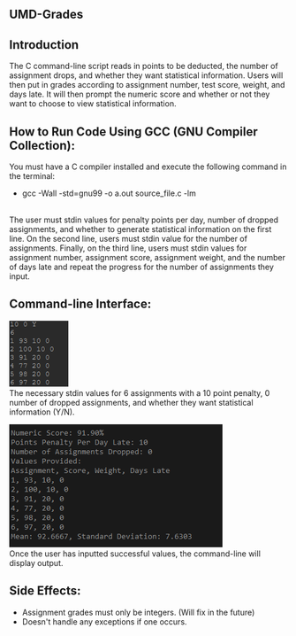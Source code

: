 ## UMD-Grades

## Introduction

The C command-line script reads in points to be deducted, the number of assignment drops, and whether they want statistical information. Users will then put in grades according to assignment number, test score, weight, and days late. It will then prompt the numeric score and whether or not they want to choose to view statistical information.

## How to Run Code Using GCC (GNU Compiler Collection):
You must have a C compiler installed and execute the following command in the terminal:
- gcc -Wall -std=gnu99 -o a.out source_file.c -lm
<br>
The user must stdin values for penalty points per day, number of dropped assignments, and whether to generate statistical information on the first line. On the second line, users must stdin value for the number of assignments. Finally, on the third line, users must stdin values for assignment number, assignment score, assignment weight, and the number of days late and repeat the progress for the number of assignments they input.

## Command-line Interface:

![UMD-Grades script](https://github.com/DiegoAmores/UMD-Grades/blob/main/images/command-line%20arguments.PNG) <br>
The necessary stdin values for 6 assignments with a 10 point penalty, 0 number of dropped assignments, and whether they want statistical information (Y/N).

![UMD-Grades output](https://github.com/DiegoAmores/UMD-Grades/blob/main/images/command-line%20output.PNG) <br>
Once the user has inputted successful values, the command-line will display output.

## Side Effects:
- Assignment grades must only be integers. (Will fix in the future)
- Doesn't handle any exceptions if one occurs.
